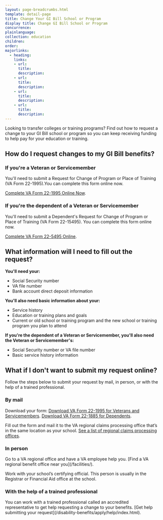 ```yaml
---
layout: page-breadcrumbs.html
template: detail-page
title: Change Your GI Bill School or Program
display title: Change GI Bill School or Program
concurrence: 
plainlanguage: 
collection: education
children: 
order: 
majorlinks:
  - heading:
    links:
    - url: 
      title: 
      description: 
    - url: 
      title: 
      description: 
    - url: 
      title: 
      description: 
    - url: 
      title: 
      description: 
---
```


<div class="va-introtext">

Looking to transfer colleges or training programs? Find out how to request a change to your GI Bill school or program so you can keep receiving funding to help pay for your education or training.

</div>

<h2>How do I request changes to my GI Bill benefits?</h2>

<h3>If you're a Veteran or Servicemember</h3>

You'll need to submit a Request for Change of Program or Place of Training (VA Form 22-1995).You can complete this form online now.

[Complete VA Form 22-1995 Online Now](/education/apply-for-education-benefits/application/1995/introduction).

<h3>If you're the dependent of a Veteran or Servicemember</h3>

You'll need to submit a Dependent's Request for Change of Program or Place of Training (VA Form 22-15495). You can complete this form online now.

[Complete VA Form 22-5495 Online](/education/apply-for-education-benefits/application/5495/introduction).

<h2>What information will I need to fill out the request?</h2>

<b>You'll need your:</b>
- Social Security number
- VA file number
- Bank account direct deposit information

<b>You'll also need basic information about your:</b>
- Service history
- Education or training plans and goals 
- Current or old school or training program and the new school or training program you plan to attend

<b>If you're the dependent of a Veteran or Servicemember, you'll also need the Veteran or Servicemember's:</b>
- Social Security number or VA file number
- Basic service history information

<h2>What if I don't want to submit my request online?</h2>

Follow the steps below to submit your request by mail, in person, or with the help of a trained professional. 

<h3>By mail</h3>

Download your form:
[Download VA Form 22-1995 for Veterans and Servicemembers](https://www.vba.va.gov/pubs/forms/vba-22-1995-are.pdf).
[Download VA Form 22-1885 for Dependents](https://www.vba.va.gov/pubs/forms/vba-22-5495-are.pdf).

Fill out the form and mail it to the VA regional claims processing office that’s in the same location as your school.
[See a list of regional claims processing offices](https://www.benefits.va.gov/gibill/regional_processing.asp).

<h3>In person</h3>
Go to a VA regional office and have a VA employee help you.
[Find a VA regional benefit office near you](/facilities/).

Work with your school’s certifying official. This person is usually in the Registrar or Financial Aid office at the school.

<h3>With the help of a trained professional</h3>
You can work with a trained professional called an accredited representative to get help requesting a change to your benefits. 
[Get help submitting your request](/disability-benefits/apply/help/index.html).
